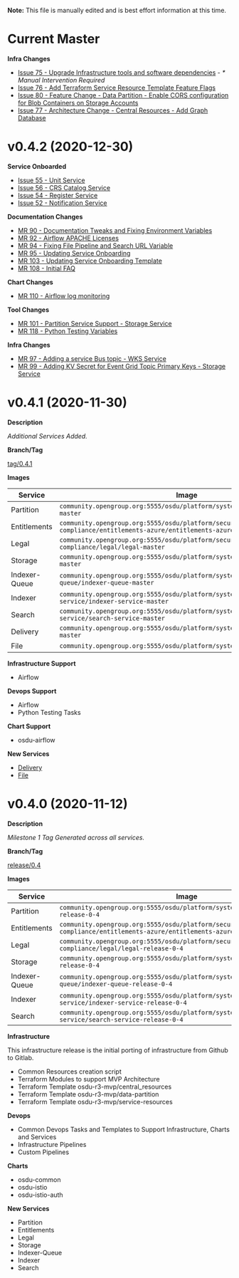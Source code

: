 **Note:** This file is manually edited and is best effort information at this time.

# Current Master

__Infra Changes__
- [Issue 75 - Upgrade Infrastructure tools and software dependencies](https://community.opengroup.org/osdu/platform/deployment-and-operations/infra-azure-provisioning/-/issues/75)  - _* Manual Intervention Required_
- [Issue 76 - Add Terraform Service Resource Template Feature Flags](https://community.opengroup.org/osdu/platform/deployment-and-operations/infra-azure-provisioning/-/issues/76)
- [Issue 80 - Feature Change - Data Partition - Enable CORS configuration for Blob Containers on Storage Accounts](https://community.opengroup.org/osdu/platform/deployment-and-operations/infra-azure-provisioning/-/issues/80)
- [Issue 77 - Architecture Change - Central Resources - Add Graph Database](https://community.opengroup.org/osdu/platform/deployment-and-operations/infra-azure-provisioning/-/issues/77)



# v0.4.2 (2020-12-30)

__Service Onboarded__
- [Issue 55 - Unit Service](https://community.opengroup.org/osdu/platform/deployment-and-operations/infra-azure-provisioning/-/issues/55)
- [Issue 56 - CRS Catalog Service](https://community.opengroup.org/osdu/platform/deployment-and-operations/infra-azure-provisioning/-/issues/56)
- [Issue 54 - Register Service](https://community.opengroup.org/osdu/platform/deployment-and-operations/infra-azure-provisioning/-/issues/54)
- [Issue 52 - Notification Service](https://community.opengroup.org/osdu/platform/deployment-and-operations/infra-azure-provisioning/-/issues/52)

__Documentation Changes__
- [MR 90 - Documentation Tweaks and Fixing Environment Variables](https://community.opengroup.org/osdu/platform/deployment-and-operations/infra-azure-provisioning/-/merge_requests/90)
- [MR 92 - Airflow APACHE Licenses](https://community.opengroup.org/osdu/platform/deployment-and-operations/infra-azure-provisioning/-/merge_requests/92)
- [MR 94 - Fixing File Pipeline and Search URL Variable](https://community.opengroup.org/osdu/platform/deployment-and-operations/infra-azure-provisioning/-/merge_requests/94)
- [MR 95 - Updating Service Onboarding](https://community.opengroup.org/osdu/platform/deployment-and-operations/infra-azure-provisioning/-/merge_requests/95)
- [MR 103 - Updating Service Onboarding Template](https://community.opengroup.org/osdu/platform/deployment-and-operations/infra-azure-provisioning/-/merge_requests/103)
- [MR 108 - Initial FAQ](https://community.opengroup.org/osdu/platform/deployment-and-operations/infra-azure-provisioning/-/merge_requests/108)


__Chart Changes__
- [MR 110 - Airflow log monitoring](https://community.opengroup.org/osdu/platform/deployment-and-operations/infra-azure-provisioning/-/merge_requests/110)


__Tool Changes__
- [MR 101 - Partition Service Support - Storage Service](https://community.opengroup.org/osdu/platform/deployment-and-operations/infra-azure-provisioning/-/merge_requests/101)
- [MR 118 - Python Testing Variables](https://community.opengroup.org/osdu/platform/deployment-and-operations/infra-azure-provisioning/-/merge_requests/118)


__Infra Changes__
- [MR 97 - Adding a service Bus topic - WKS Service](https://community.opengroup.org/osdu/platform/deployment-and-operations/infra-azure-provisioning/-/merge_requests/97)
- [MR 99 - Adding KV Secret for Event Grid Topic Primary Keys - Storage Service](https://community.opengroup.org/osdu/platform/deployment-and-operations/infra-azure-provisioning/-/merge_requests/99)



# v0.4.1 (2020-11-30)

__Description__

_Additional Services Added._

__Branch/Tag__

[tag/0.4.1](https://community.opengroup.org/osdu/platform/deployment-and-operations/infra-azure-provisioning/-/tags/v0.4.1)


__Images__

| Service | Image | Tag |
| ------- | ----- | --- |
| Partition     | `community.opengroup.org:5555/osdu/platform/system/partition/partition-master` | 3a50a7048c7dd39ef689e87af6ee745f5a57b3b3 |
| Entitlements  | `community.opengroup.org:5555/osdu/platform/security-and-compliance/entitlements-azure/entitlements-azure-master` | 70b889b47be7ed01956db0305ad888e61e06387c |
| Legal         | `community.opengroup.org:5555/osdu/platform/security-and-compliance/legal/legal-master` | 70abc2ab72050a9795e63d6900f2b5f825173ad7 |
| Storage       | `community.opengroup.org:5555/osdu/platform/system/storage/storage-master` | 93b5636ba43bcd907c34ba61fcc00aba47349597 |
| Indexer-Queue | `community.opengroup.org:5555/osdu/platform/system/indexer-queue/indexer-queue-master` | 4b56366f90f2fb6ba904ab9ba672a0595e9a6a4b |
| Indexer       | `community.opengroup.org:5555/osdu/platform/system/indexer-service/indexer-service-master` | f0699e2af5e96eb1e853d6785f9abe97e87ba39d |
| Search        | `community.opengroup.org:5555/osdu/platform/system/search-service/search-service-master` | c42afcb11c0b36229cc2b2803f4e15958232d95a |
| Delivery      | `community.opengroup.org:5555/osdu/platform/system/delivery/delivery-master` | 16a935048c6e9ace219d08fd3feb718a4b1d7abf |
| File          | `community.opengroup.org:5555/osdu/platform/system/file/file-master` | 1144aa06e6b70df8e1c06ccc6331cb78a79951cc |


__Infrastructure Support__

- Airflow

__Devops Support__

- Airflow
- Python Testing Tasks

__Chart Support__

- osdu-airflow

__New Services__

- [Delivery](https://community.opengroup.org/osdu/platform/deployment-and-operations/infra-azure-provisioning/-/issues/21)
- [File](https://community.opengroup.org/osdu/platform/deployment-and-operations/infra-azure-provisioning/-/issues/40)



# v0.4.0 (2020-11-12)

__Description__

_Milestone 1 Tag Generated across all services._

__Branch/Tag__

[release/0.4](https://community.opengroup.org/osdu/platform/deployment-and-operations/infra-azure-provisioning/-/tree/release/0.4)

__Images__

| Service | Image | Tag |
| ------- | ----- | --- |
| Partition     | `community.opengroup.org:5555/osdu/platform/system/partition/partition-release-0-4` | 81976630aa9de9abd508a32a7f0ef1f9a773a1ab |
| Entitlements  | `community.opengroup.org:5555/osdu/platform/security-and-compliance/entitlements-azure/entitlements-azure-release-0-4` | 32fb4035378213354dedb90bb1549deb44e5f2df |
| Legal         | `community.opengroup.org:5555/osdu/platform/security-and-compliance/legal/legal-release-0-4` | 96dd3c699e0fa344a69e63acd75c83bafadab94f |
| Storage       | `community.opengroup.org:5555/osdu/platform/system/storage/storage-release-0-4` | 4eb302c39db1956d2e5098ec87399526176d14a5 |
| Indexer-Queue | `community.opengroup.org:5555/osdu/platform/system/indexer-queue/indexer-queue-release-0-4` | a3ea5d8629fed60058332672d7b871606041ee96 |
| Indexer       | `community.opengroup.org:5555/osdu/platform/system/indexer-service/indexer-service-release-0-4` | c1cde375c3c76e84290efb63405edf81ec964ff3 |
| Search        | `community.opengroup.org:5555/osdu/platform/system/search-service/search-service-release-0-4` | 834269ff32812c3cdfc42f315d3c7eb01fda622e |

__Infrastructure__

This infrastructure release is the initial porting of infrastructure from Github to Gitlab.

- Common Resources creation script
- Terraform Modules to support MVP Architecture
- Terraform Template osdu-r3-mvp/central_resources
- Terraform Template osdu-r3-mvp/data-partition
- Terraform Template osdu-r3-mvp/service-resources


__Devops__

- Common Devops Tasks and Templates to Support Infrastructure, Charts and Services
- Infrastructure Pipelines
- Custom Pipelines


__Charts__

- osdu-common
- osdu-istio
- osdu-istio-auth


__New Services__

- Partition
- Entitlements
- Legal
- Storage
- Indexer-Queue
- Indexer
- Search
